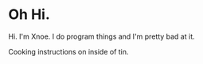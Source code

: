 # Oh Hi.

Hi. I'm Xnoe. I do program things and I'm pretty bad at it.

Cooking instructions on inside of tin.
